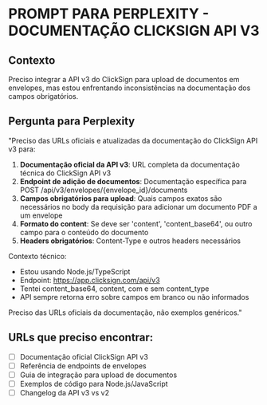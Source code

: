 # PROMPT PARA PERPLEXITY - DOCUMENTAÇÃO CLICKSIGN API V3

## Contexto

Preciso integrar a API v3 do ClickSign para upload de documentos em envelopes, mas estou enfrentando inconsistências na documentação dos campos obrigatórios.

## Pergunta para Perplexity

"Preciso das URLs oficiais e atualizadas da documentação do ClickSign API v3 para:

1. **Documentação oficial da API v3**: URL completa da documentação técnica do ClickSign API v3
2. **Endpoint de adição de documentos**: Documentação específica para POST /api/v3/envelopes/{envelope_id}/documents
3. **Campos obrigatórios para upload**: Quais campos exatos são necessários no body da requisição para adicionar um documento PDF a um envelope
4. **Formato do content**: Se deve ser 'content', 'content_base64', ou outro campo para o conteúdo do documento
5. **Headers obrigatórios**: Content-Type e outros headers necessários

Contexto técnico:

- Estou usando Node.js/TypeScript
- Endpoint: https://app.clicksign.com/api/v3
- Tentei content_base64, content, com e sem content_type
- API sempre retorna erro sobre campos em branco ou não informados

Preciso das URLs oficiais da documentação, não exemplos genéricos."

## URLs que preciso encontrar:

- [ ] Documentação oficial ClickSign API v3
- [ ] Referência de endpoints de envelopes
- [ ] Guia de integração para upload de documentos
- [ ] Exemplos de código para Node.js/JavaScript
- [ ] Changelog da API v3 vs v2
